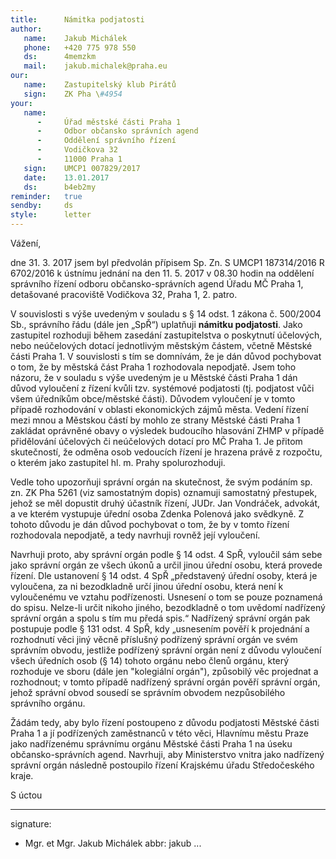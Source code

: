```yaml
---
title:      Námitka podjatosti
author:
   name:    Jakub Michálek
   phone:   +420 775 978 550
   ds:      4memzkm
   mail:    jakub.michalek@praha.eu
our:
   name:    Zastupitelský klub Pirátů
   sign:    ZK Pha \#4954
your:
   name:
      -     Úřad městské části Praha 1
      -     Odbor občansko správních agend
      -     Oddělení správního řízení
      -     Vodičkova 32
      -     11000 Praha 1
   sign:    UMCP1 007829/2017
   date:    13.01.2017
   ds:      b4eb2my
reminder:   true
sendby:     ds
style:      letter
---
```


Vážení,

dne 31. 3. 2017 jsem byl předvolán přípisem Sp. Zn. S UMCP1 187314/2016 R 6702/2016 k ústnímu jednání na den 11. 5. 2017 v 08.30 hodin na oddělení správního řízení odboru občansko-správních agend Úřadu MČ Praha 1, detašované pracoviště Vodičkova 32, Praha 1, 2. patro.

V souvislosti s výše uvedeným v souladu s § 14 odst. 1 zákona č. 500/2004 Sb., správního řádu (dále jen „SpŘ“) uplatňuji **námitku podjatosti**. Jako zastupitel rozhoduji během zasedání zastupitelstva o poskytnutí účelových, nebo neúčelových dotací jednotlivým městským částem, včetně Městské části Praha 1. V souvislosti s tím se domnívám, že je dán důvod pochybovat o tom, že by městská část Praha 1 rozhodovala nepodjatě. Jsem toho názoru, že v souladu s výše uvedeným je u Městské části Praha 1 dán důvod vyloučení z řízení kvůli tzv. systémové podjatosti (tj. podjatost vůči všem úředníkům obce/městské části). Důvodem vyloučení je v tomto případě rozhodování v oblasti ekonomických zájmů města. Vedení řízení mezi mnou a Městskou částí by mohlo ze strany Městské části Praha 1 zakládat oprávněné obavy o výsledek budoucího hlasování ZHMP v případě přidělování účelových či neúčelových dotací pro MČ Praha 1. Je přitom skutečností, že odměna osob vedoucích řízení je hrazena právě z rozpočtu, o kterém jako zastupitel hl. m. Prahy spolurozhoduji.

Vedle toho upozorňuji správní orgán na skutečnost, že svým podáním sp. zn. ZK Pha 5261 (viz samostatným dopis) oznamuji samostatný přestupek, jehož se měl dopustit druhý účastník řízení, JUDr. Jan Vondráček, advokát, a ve kterém vystupuje úřední osoba Zdenka Polenová jako svědkyně. Z tohoto důvodu je dán důvod pochybovat o tom, že by v tomto řízení rozhodovala nepodjatě, a tedy navrhuji rovněž její vyloučení. 

Navrhuji proto, aby správní orgán podle § 14 odst. 4 SpŘ, vyloučil sám sebe jako správní orgán ze všech úkonů a určil jinou úřední osobu, která provede řízení. Dle ustanovení § 14 odst. 4 SpŘ „představený úřední osoby, která je vyloučena, za ni bezodkladně určí jinou úřední osobu, která není k vyloučenému ve vztahu podřízenosti. Usnesení o tom se pouze poznamená do spisu. Nelze-li určit nikoho jiného, bezodkladně o tom uvědomí nadřízený správní orgán a spolu s tím mu předá spis.“ Nadřízený správní orgán pak postupuje podle § 131 odst. 4 SpŘ, kdy „usnesením pověří k projednání a rozhodnutí věci jiný věcně příslušný podřízený správní orgán ve svém správním obvodu, jestliže podřízený správní orgán není z důvodu vyloučení všech úředních osob (§ 14) tohoto orgánu nebo členů orgánu, který rozhoduje ve sboru (dále jen "kolegiální orgán"), způsobilý věc projednat a rozhodnout; v tomto případě nadřízený správní orgán pověří správní orgán, jehož správní obvod sousedí se správním obvodem nezpůsobilého správního orgánu.



Žádám tedy, aby bylo řízení postoupeno z důvodu podjatosti Městské části Praha 1 a jí podřízených zaměstnanců v této věci, Hlavnímu městu Praze jako nadřízenému správnímu orgánu Městské části Praha 1 na úseku občansko-správních agend. Navrhuji, aby Ministerstvo vnitra jako nadřízený správní orgán následně postoupilo řízení Krajskému úřadu Středočeského kraje.

S úctou

---
signature:
  - Mgr. et Mgr. Jakub Michálek
abbr:       jakub
...

